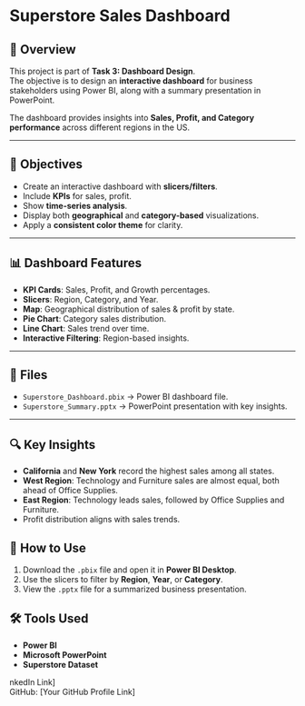 # Superstore Sales Dashboard

## 📌 Overview
This project is part of **Task 3: Dashboard Design**.  
The objective is to design an **interactive dashboard** for business stakeholders using Power BI, along with a summary presentation in PowerPoint.

The dashboard provides insights into **Sales, Profit, and Category performance** across different regions in the US.

---

## 🎯 Objectives
- Create an interactive dashboard with **slicers/filters**.
- Include **KPIs** for sales, profit.
- Show **time-series analysis**.
- Display both **geographical** and **category-based** visualizations.
- Apply a **consistent color theme** for clarity.

---

## 📊 Dashboard Features
- **KPI Cards**: Sales, Profit, and Growth percentages.
- **Slicers**: Region, Category, and Year.
- **Map**: Geographical distribution of sales & profit by state.
- **Pie Chart**: Category sales distribution.
- **Line Chart**: Sales trend over time.
- **Interactive Filtering**: Region-based insights.

---

## 📂 Files
- `Superstore_Dashboard.pbix` → Power BI dashboard file.
- `Superstore_Summary.pptx` → PowerPoint presentation with key insights.

---

## 🔍 Key Insights
- **California** and **New York** record the highest sales among all states.
- **West Region**: Technology and Furniture sales are almost equal, both ahead of Office Supplies.
- **East Region**: Technology leads sales, followed by Office Supplies and Furniture.
- Profit distribution aligns with sales trends.



## 🚀 How to Use
1. Download the `.pbix` file and open it in **Power BI Desktop**.
2. Use the slicers to filter by **Region**, **Year**, or **Category**.
3. View the `.pptx` file for a summarized business presentation.



## 🛠 Tools Used
- **Power BI**
- **Microsoft PowerPoint**
- **Superstore Dataset**


nkedIn Link]  
GitHub: [Your GitHub Profile Link]
